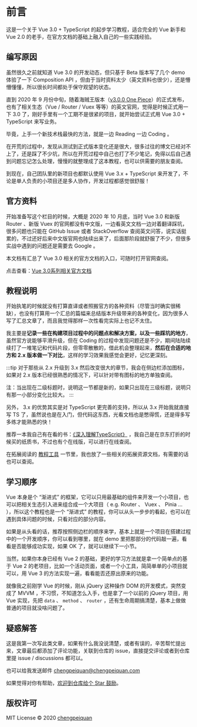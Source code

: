 # 前言

这是一个关于 Vue 3.0 + TypeScript 的起步学习教程，适合完全的 Vue 新手和 Vue 2.0 的老手，在官方文档的基础上融入自己的一些实践经验。

<ImgWrap
  src="/assets/img/vue3.png"
/>

## 编写原因

虽然很久之前就知道 Vue 3.0 的开发动态，但只基于 Beta 版本写了几个 demo 体验了一下 Composition API ，但由于当时资料太少（英文资料也很少），还是懵懵懂懂，所以很长时间都处于保守观望的状态。

直到 2020 年 9 月份中旬，随着海贼王版本（[v3.0.0 One Piece](https://github.com/vuejs/vue-next/releases/tag/v3.0.0)）的正式发布，也有了相关生态（Vue / Router / Vuex 等等）的英文官网，觉得是时候正式用一下 3.0 了，刚好手里有一个工期不是很紧的项目，就开始尝试正式用 Vue 3.0 + TypeScript 来写业务。

毕竟，上手一个新技术栈最快的方法，就是一边 Reading 一边 Coding 。

在开荒的过程中，发现从测试到正式版本变化还是很大，很多过往的博文已经对不上了，还是踩了不少坑，所以在开荒过程中自己也打了不少笔记，免得以后自己遇到问题忘记怎么处理，慢慢的就整理成了这本教程，也可以供需要的朋友查阅。

到现在，自己团队里的新项目也都默认使用 Vue 3.x + TypeScript 来开发了，不论是单人负责的小项目还是多人协作，开发过程都感觉很舒服！

## 官方资料

开始准备写这个栏目的时候，大概是 2020 年 10 月底，当时 Vue 3.0 和新版 Router 、新版 Vuex 的官网都没有中文版，一边看英文文档一边对着翻译踩坑，很多问题也只能在 GitHub Issue 或者 StackOverflow 查阅英文问答，说实话挺累的，不过还好后来中文版官网也陆续出来了，后面那阶段就舒服了不少，但很多实战中遇到的问题还是需要去 Google 。

本文档有汇总了 Vue 3.0 相关的官方文档的入口，可随时打开官网查阅。

点击查看：[Vue 3.0系列相关官方文档](links.md#官方文档)

## 教程说明

开始执笔的时候就没有打算直译或者照搬官方的各种资料（尽管当时确实很稀缺），也没有打算用一个汇总的篇幅来总结版本升级带来的各种变化，因为很多人写了汇总文章了，而且我觉得那样一次性看完实际上也记不太住。

我主要是**记录一些在构建项目过程中的问题点和解决方案，以及一些踩坑的地方**，虽然官方说能够平滑升级，但在 Coding 的过程中发现问题还是不少，期间陆陆续续打了一堆笔记和代码片段，但零零散散的，借此机会整理起来，**然后在合适的地方和 2.x 版本做一下对比**，这样的学习效果我感觉会更好，记忆更深刻。

:::tip
对于那些从 2.x 升级到 3.x 然后改变很大的章节，我会在侧边栏添加<i class="sidebar__icon--default sidebar__icon--new"></i>图标，如果对 2.x 版本已经很熟悉的情况下，可以针对带有<i class="sidebar__icon--default sidebar__icon--new"></i>图标的地方单独查阅。

注：当<i class="sidebar__icon--default sidebar__icon--new"></i>出现在二级标题时，说明这一节都是新的，如果只出现在三级标题，说明只有那一小部分变化比较大。
:::

另外， 3.x 的优势其实是对 TypeScript 更完善的支持，所以从 3.x 开始我就直接写 TS 了，虽然说也是在入门，但代码这东西，光看文档也是憋得慌，还是得多写多练才能熟悉的快！

推荐一本我自己有在看的书：[《深入理解TypeScript》](https://jkchao.github.io/typescript-book-chinese/) ，我自己是在京东打折的时候买的纸质书，不过也有个在线版，可以进行在线查阅。

在拓展阅读的 [教程工具](links.md#教程工具) 一节里，我也放了一些相关的拓展资源文档，有需要的话也可以查阅。

## 学习顺序

Vue 本身是个 “渐进式” 的框架，它可以只用最基础的组件来开发一个小项目，也可以把相关生态引入进来组合成一个大项目（ e.g. Router 、 Vuex 、 Pinia … ），所以这个教程也是一个 “渐进式” 的教程，你可以从头一步步的看起，也可以在遇到具体问题的时候，只看对应的部分内容。

如果是从头看的话，推荐按照侧边栏的顺序来学，基本上就是一个项目在搭建过程中的一个开发顺序，你可以看到哪里，就在 demo 里把那部分的代码敲一遍，看看是否能够成功实现，如果 OK 了，就可以继续下一小节。

当然，如果你本身已经有 Vue 2 的基础，更好的学习方法就是拿一个简单点的基于 Vue 2 的老项目，比如一个活动页面，或者一个小工具，简简单单的小项目就可以，用 Vue 3 的方法实现一遍，看看能否还原出原来的功能。

就像我之前刚学 Vue 的时候，刚从 jQuery 这种操作 DOM 的开发模式，突然变成了 MVVM ，不习惯，不知道怎么入手，也是拿了一个以前的 jQuery 项目，用 Vue 实现，先把 `data` 、 `method` 、 `router` ，还有生命周期搞清楚，基本上做做普通的项目就没啥问题了。

## 疑惑解答

这是我第一次写此类文章，如果有什么我没说清楚，或者有误的，辛苦帮忙提出来，文章最后都添加了评论功能，关联到仓库的 issue，直接提交评论或者到仓库里提 issue / discussions 都可以。

也可以给我发送邮件 chengpeiquan@chengpeiquan.com

如果觉得对你有帮助，[欢迎到仓库给个 Star 鼓励](https://github.com/chengpeiquan/learning-vue3)。

## 版权许可

MIT License © 2020 [chengpeiquan](https://github.com/chengpeiquan)

<!-- 谷歌广告 -->
<ClientOnly>
  <GoogleAdsense />
</ClientOnly>
<!-- 谷歌广告 -->

